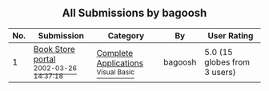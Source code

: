 ﻿<div align="center">

## All Submissions by bagoosh

</div>

No.  | Submission | Category | By   | User Rating
---- | ---------- | -------- | ---- | -----------
1 | [Book Store portal<br /><sup>2002-03-26 14:37:18</sup>](https://github.com/Planet-Source-Code/bagoosh-book-store-portal__1-33069) | [Complete Applications<br /><sup>Visual Basic</sup>](../ByCategory/complete-applications__1-27.md) | bagoosh | 5.0 (15 globes from 3 users)
